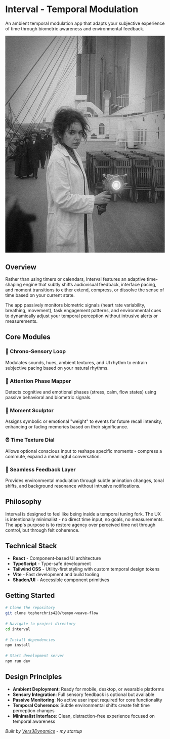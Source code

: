 # Interval - Temporal Modulation

An ambient temporal modulation app that adapts your subjective experience of time through biometric awareness and environmental feedback.

![Temporal Research](./image_2.jpg)

## Overview

Rather than using timers or calendars, Interval features an adaptive time-shaping engine that subtly shifts audiovisual feedback, interface pacing, and moment transitions to either extend, compress, or dissolve the sense of time based on your current state.

The app passively monitors biometric signals (heart rate variability, breathing, movement), task engagement patterns, and environmental cues to dynamically adjust your temporal perception without intrusive alerts or measurements.

## Core Modules

### 🌊 Chrono-Sensory Loop
Modulates sounds, hues, ambient textures, and UI rhythm to entrain subjective pacing based on your natural rhythms.

### 🧠 Attention Phase Mapper
Detects cognitive and emotional phases (stress, calm, flow states) using passive behavioral and biometric signals.

### 🎨 Moment Sculptor
Assigns symbolic or emotional "weight" to events for future recall intensity, enhancing or fading memories based on their significance.

### ⏰ Time Texture Dial
Allows optional conscious input to reshape specific moments - compress a commute, expand a meaningful conversation.

### 🌅 Seamless Feedback Layer
Provides environmental modulation through subtle animation changes, tonal shifts, and background resonance without intrusive notifications.

## Philosophy

Interval is designed to feel like being inside a temporal tuning fork. The UX is intentionally minimalist - no direct time input, no goals, no measurements. The app's purpose is to restore agency over perceived time not through control, but through felt coherence.

## Technical Stack

- **React** - Component-based UI architecture
- **TypeScript** - Type-safe development
- **Tailwind CSS** - Utility-first styling with custom temporal design tokens
- **Vite** - Fast development and build tooling
- **Shadcn/UI** - Accessible component primitives

## Getting Started

```bash
# Clone the repository
git clone topherchris420/tempo-weave-flow

# Navigate to project directory
cd interval

# Install dependencies
npm install

# Start development server
npm run dev
```

## Design Principles

- **Ambient Deployment**: Ready for mobile, desktop, or wearable platforms
- **Sensory Integration**: Full sensory feedback is optional but available
- **Passive Monitoring**: No active user input required for core functionality
- **Temporal Coherence**: Subtle environmental shifts create felt time perception changes
- **Minimalist Interface**: Clean, distraction-free experience focused on temporal awareness



*Built by [Vers3Dynamics](https://vers3dynamics.com) - my startup*
